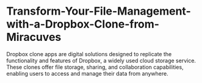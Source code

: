 # Transform-Your-File-Management-with-a-Dropbox-Clone-from-Miracuves
Dropbox clone apps are digital solutions designed to replicate the functionality and features of Dropbox, a widely used cloud storage service. These clones offer file storage, sharing, and collaboration capabilities, enabling users to access and manage their data from anywhere. 
